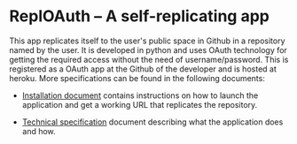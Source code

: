 # ReplOAuth – A self-replicating app
This app replicates itself to the user's public space in Github in a repository named by the user. It is developed in python and uses OAuth technology for getting the required access without the need of username/password. This is registered as a OAuth app at the Github of the developer and is hosted at heroku. More specifications can be found in the following documents:

* [Installation document](Installation_Document.md) contains instructions on how to launch the application and get a working URL that replicates the repository.

* [Technical specification](Technical_Specifications.md) document describing what the application does and how.
